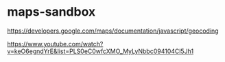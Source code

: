 # maps-sandbox

https://developers.google.com/maps/documentation/javascript/geocoding

https://www.youtube.com/watch?v=keO6egndYrE&list=PLS0eC0wfcXMO_MyLyNbbc094104Cl5Jh1